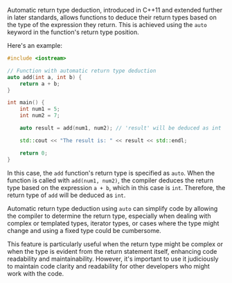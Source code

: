 [//]: # (###Automatic Return Type Deduction)

Automatic return type deduction, introduced in C++11 and extended further in later standards, allows functions to deduce their return types based on the type of the expression they return. This is achieved using the `auto` keyword in the function's return type position.

Here's an example:

```cpp
#include <iostream>

// Function with automatic return type deduction
auto add(int a, int b) {
    return a + b;
}

int main() {
    int num1 = 5;
    int num2 = 7;

    auto result = add(num1, num2); // 'result' will be deduced as int

    std::cout << "The result is: " << result << std::endl;

    return 0;
}
```

In this case, the `add` function's return type is specified as `auto`. When the function is called with `add(num1, num2)`, the compiler deduces the return type based on the expression `a + b`, which in this case is `int`. Therefore, the return type of `add` will be deduced as `int`.

Automatic return type deduction using `auto` can simplify code by allowing the compiler to determine the return type, especially when dealing with complex or templated types, iterator types, or cases where the type might change and using a fixed type could be cumbersome.

This feature is particularly useful when the return type might be complex or when the type is evident from the return statement itself, enhancing code readability and maintainability. However, it's important to use it judiciously to maintain code clarity and readability for other developers who might work with the code.
